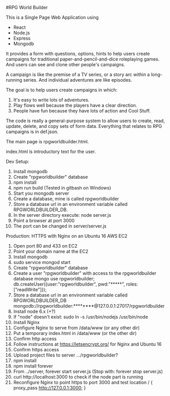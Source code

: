 #RPG World Builder

This is a Single Page Web Application using 
* React
* Node.js
* Express
* Mongodb

It provides a form with questions, options, hints to help users create 
campaigns for traditional paper-and-pencil-and-dice roleplaying games. 
And users can see and clone other people's campaigns.

A campaign is like the premise of a TV series, or a story arc within a
long-running series. And individual adventures are like episodes.

The goal is to help users create campaigns in which:
   1. It's easy to write lots of adventures.
   2. Play flows well because the players have a clear direction.
   2. People have fun because they have lots of action and Cool Stuff.

The code is really a general-purpose system to allow users to create, read,
update, delete, and copy sets of form data. Everything that relates 
to RPG campaigns is in def.json.

The main page is rpgworldbuilder.html.

index.html is introductory text for the user.

Dev Setup:
1. Install mongodb
2. Create "rpgworldbuilder" database
3. npm install
4. npm run build (Tested in gitbash on Windows)
5. Start you mongodb server
6. Create a database, mine is called rpgworldbuilder
7. Store a database url in an environment variable called RPGWORLDBUILDER_DB.
8. In the server directory execute: node server.js
9. Point a browser at port 3000
10. The port can be changed in server/server.js

Production: HTTPS with Nginx on an Ubuntu 16 AWS EC2
1. Open port 80 and 433 on EC2
2. Point your domain name at the EC2
3. Install mongodb
4.  sudo service mongod start
5. Create "rpgworldbuilder" database
6. Create a user "rpgworldbuilder" with access to the rpgworldbuilder database
     mongo
     use rpgworldbuilder;
     db.createUser({user:"rpgworldbuilder", pwd:"*****", roles:["readWrite"]}); 
6. Store a database url in an environment variable called RPGWORLDBUILDER_DB
       mongodb://rpgworldbuilder:********@127.0.0.1:27017/rpgworldbuilder
7. Install node 6.x (+?)
8. If "node" doesn't exist:  sudo ln -s /usr/bin/nodejs /usr/bin/node
9. Install Nginx
10. Configure Nginx to serve from /data/www (or any other dir)
11. Put a temporary index.html in /data/www (or the other dir)
12. Confirm http access
13. Follow instructions at https://letsencrypt.org/ for Nginx and Ubuntu 16
14. Confirm https access
15. Upload project files to server .../rpgworldbuilder?
16. npm install
17. npm install forever
18. From ../server, 
      forever start server.js  (Stop with: forever stop server.js)
19.   curl http://localhost:3000 to check if the node part is running
20. Reconfigure Nginx to point https to port 3000 and test
        location / {
             proxy_pass http://127.0.0.1:3000;
        }
